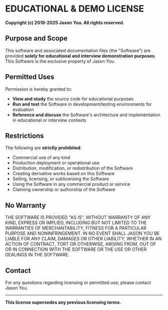 # EDUCATIONAL & DEMO LICENSE

**Copyright (c) 2018-2025 Jason You. All rights reserved.**

## Purpose and Scope

This software and associated documentation files (the "Software") are provided **solely for educational and interview demonstration purposes**. This Software is the exclusive property of Jason You.

## Permitted Uses

Permission is hereby granted to:

- **View and study** the source code for educational purposes
- **Run and test** the Software in development/testing environments for evaluation
- **Reference and discuss** the Software's architecture and implementation in educational or interview contexts

## Restrictions

The following are **strictly prohibited**:

- Commercial use of any kind
- Production deployment or operational use
- Distribution, modification, or redistribution of the Software
- Creating derivative works based on this Software
- Selling, licensing, or sublicensing the Software
- Using the Software in any commercial product or service
- Claiming ownership or authorship of the Software

## No Warranty

THE SOFTWARE IS PROVIDED "AS IS", WITHOUT WARRANTY OF ANY KIND, EXPRESS OR IMPLIED, INCLUDING BUT NOT LIMITED TO THE WARRANTIES OF MERCHANTABILITY, FITNESS FOR A PARTICULAR PURPOSE AND NONINFRINGEMENT. IN NO EVENT SHALL JASON YOU BE LIABLE FOR ANY CLAIM, DAMAGES OR OTHER LIABILITY, WHETHER IN AN ACTION OF CONTRACT, TORT OR OTHERWISE, ARISING FROM, OUT OF OR IN CONNECTION WITH THE SOFTWARE OR THE USE OR OTHER DEALINGS IN THE SOFTWARE.

## Contact

For any questions regarding licensing or permitted use, please contact Jason You.

---

**This license supersedes any previous licensing terms.**
